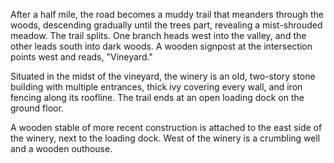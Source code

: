 After a half mile, the road becomes a muddy trail that meanders through the woods, descending gradually until the trees part, revealing a mist-shrouded meadow. The trail splits. One branch heads west into the valley, and the other leads south into dark woods. A wooden signpost at the intersection points west and reads, "Vineyard."

Situated in the midst of the vineyard, the winery is an old, two-story stone building with multiple entrances, thick ivy covering every wall, and iron fencing along its roofline. The trail ends at an open loading dock on the ground floor.

A wooden stable of more recent construction is attached to the east side of the winery, next to the loading dock. West of the winery is a crumbling well and a wooden outhouse.